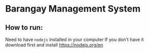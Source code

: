 # Barangay Management System


## How to run:
Need to have `nodejs` installed in your computer
If you don't have it download first and install https://nodejs.org/en
